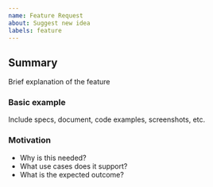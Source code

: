 ```yaml
---
name: Feature Request
about: Suggest new idea
labels: feature
---
```


## Summary

Brief explanation of the feature

### Basic example

Include specs, document, code examples, screenshots, etc.

### Motivation

- Why is this needed?
- What use cases does it support?
- What is the expected outcome?